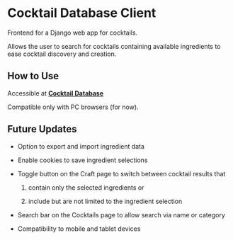 # Cocktail Database Client

Frontend for a Django web app for cocktails. 

Allows the user to search for cocktails containing available ingredients to ease cocktail discovery and creation.

## How to Use

Accessible at **[Cocktail Database](cocktails.taccaeri.com)** 

Compatible only with PC browsers (for now). 

## Future Updates

- Option to export and import ingredient data

- Enable cookies to save ingredient selections

- Toggle button on the Craft page to switch between cocktail results that 

    1) contain only the selected ingredients or 

    2) include but are not limited to the ingredient selection

- Search bar on the Cocktails page to allow search via name or category

- Compatibility to mobile and tablet devices 

